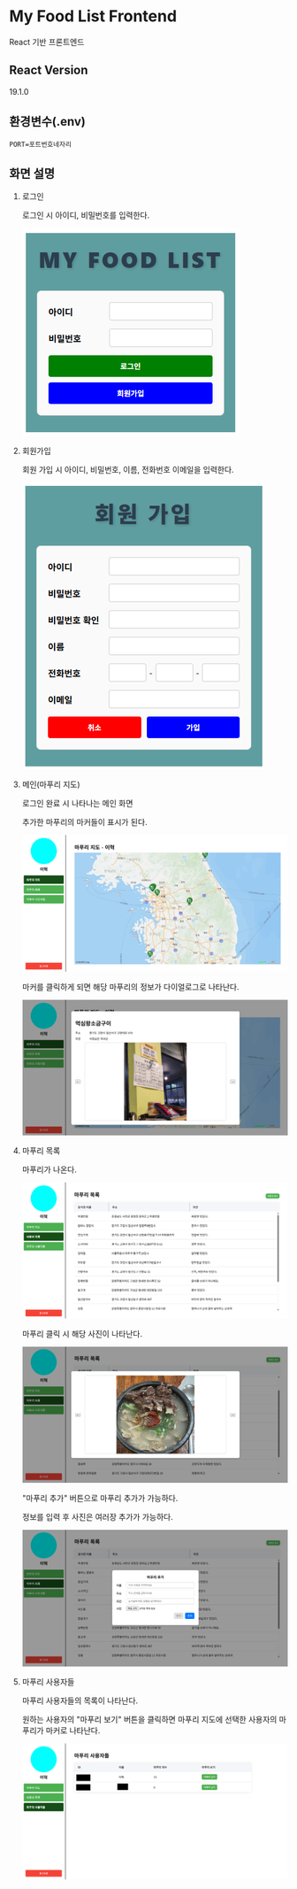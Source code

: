 # My Food List Frontend

React 기반 프론트엔드

## React Version

19.1.0

## 환경변수(.env)

```env
PORT=포트번호네자리
```

## 화면 설명

1.  로그인

    로그인 시 아이디, 비밀번호를 입력한다.

    ![로그인](./readme/login.png)

2.  회원가입

    회원 가입 시 아이디, 비밀번호, 이름, 전화번호 이메일을 입력한다.

    ![회원가입](./readme/join.png)

3.  메인(마푸리 지도)

    로그인 완료 시 나타나는 메인 화면

    추가한 마푸리의 마커들이 표시가 된다.

    ![마푸리 지도](./readme/map1.png)

    마커를 클릭하게 되면 해당 마푸리의 정보가 다이얼로그로 나타난다.

    ![마커 클릭](./readme/map2.png)

4.  마푸리 목록

    마푸리가 나온다.

    ![마푸리 목록](./readme/list1.png)

    마푸리 클릭 시 해당 사진이 나타난다.

    ![마푸리 클릭](./readme/list3.png)

    "마푸리 추가" 버튼으로 마푸리 추가가 가능하다.

    정보를 입력 후 사진은 여러장 추가가 가능하다.

    ![마푸리 추가](./readme/list2.png)

5.  마푸리 사용자들

    마푸리 사용자들의 목록이 나타난다.

    원하는 사용자의 "마푸리 보기" 버튼을 클릭하면 마푸리 지도에 선택한 사용자의 마푸리가 마커로 나타난다.

    ![마푸리 사용자들](./readme/users.png)
